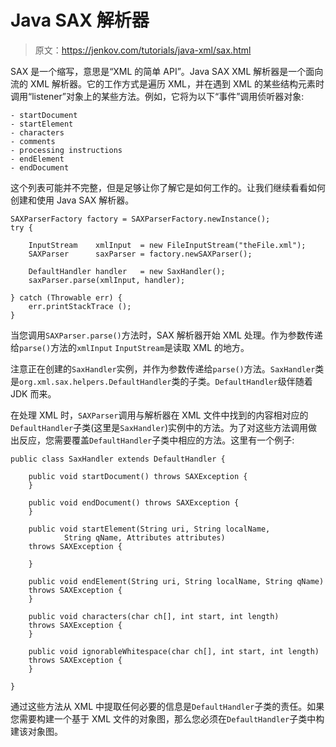 # Java SAX 解析器

> 原文：<https://jenkov.com/tutorials/java-xml/sax.html>

SAX 是一个缩写，意思是“XML 的简单 API”。Java SAX XML 解析器是一个面向流的 XML 解析器。它的工作方式是遍历 XML，并在遇到 XML 的某些结构元素时调用“listener”对象上的某些方法。例如，它将为以下“事件”调用侦听器对象:

```
- startDocument
- startElement
- characters
- comments
- processing instructions
- endElement
- endDocument

```

这个列表可能并不完整，但是足够让你了解它是如何工作的。让我们继续看看如何创建和使用 Java SAX 解析器。

```
SAXParserFactory factory = SAXParserFactory.newInstance();
try {

    InputStream    xmlInput  = new FileInputStream("theFile.xml");
    SAXParser      saxParser = factory.newSAXParser();

    DefaultHandler handler   = new SaxHandler();
    saxParser.parse(xmlInput, handler);

} catch (Throwable err) {
    err.printStackTrace ();
}

```

当您调用`SAXParser.parse()`方法时，SAX 解析器开始 XML 处理。作为参数传递给`parse()`方法的`xmlInput` `InputStream`是读取 XML 的地方。

注意正在创建的`SaxHandler`实例，并作为参数传递给`parse()`方法。`SaxHandler`类是`org.xml.sax.helpers.DefaultHandler`类的子类。`DefaultHandler`级伴随着 JDK 而来。

在处理 XML 时，`SAXParser`调用与解析器在 XML 文件中找到的内容相对应的`DefaultHandler`子类(这里是`SaxHandler`)实例中的方法。为了对这些方法调用做出反应，您需要覆盖`DefaultHandler`子类中相应的方法。这里有一个例子:

```
public class SaxHandler extends DefaultHandler {

    public void startDocument() throws SAXException {
    }

    public void endDocument() throws SAXException {
    }

    public void startElement(String uri, String localName,
            String qName, Attributes attributes)
    throws SAXException {

    }

    public void endElement(String uri, String localName, String qName)
    throws SAXException {
    }

    public void characters(char ch[], int start, int length)
    throws SAXException {
    }

    public void ignorableWhitespace(char ch[], int start, int length)
    throws SAXException {
    }

}    

```

通过这些方法从 XML 中提取任何必要的信息是`DefaultHandler`子类的责任。如果您需要构建一个基于 XML 文件的对象图，那么您必须在`DefaultHandler`子类中构建该对象图。